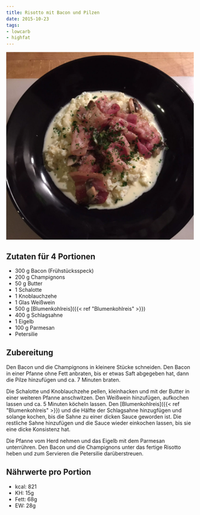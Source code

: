 ```yaml
---
title: Risotto mit Bacon und Pilzen
date: 2015-10-23
tags:
- lowcarb
- highfat
---
```


![](/img/risotto-mit-bacon-und-pilzen.webp)

## Zutaten für 4 Portionen
- 300 g     Bacon (Frühstücksspeck)
- 200 g     Champignons
- 50 g      Butter
- 1         Schalotte
- 1         Knoblauchzehe
- 1         Glas Weißwein
- 500 g     [Blumenkohlreis]({{< ref "Blumenkohlreis" >}})
- 400 g     Schlagsahne
- 1         Eigelb
- 100 g     Parmesan
- Petersilie

## Zubereitung
Den Bacon und die Champignons in kleinere Stücke schneiden. Den Bacon in einer Pfanne ohne Fett anbraten, bis er etwas Saft abgegeben hat, dann die Pilze hinzufügen und ca. 7 Minuten braten.

Die Schalotte und Knoblauchzehe pellen, kleinhacken und mit der Butter in einer weiteren Pfanne anschwitzen. Den Weißwein hinzufügen, aufkochen lassen und ca. 5 Minuten köcheln lassen. Den [Blumenkohlreis]({{< ref "Blumenkohlreis" >}}) und die Hälfte der Schlagsahne hinzugfügen und solange kochen, bis die Sahne zu einer dicken Sauce geworden ist.
Die restliche Sahne hinzufügen und die Sauce wieder einkochen lassen, bis sie eine dicke Konsistenz hat.

Die Pfanne vom Herd nehmen und das Eigelb mit dem Parmesan unterrühren. Den Bacon und die Champignons unter das fertige Risotto heben und zum Servieren die Petersilie darüberstreuen.

## Nährwerte pro Portion
- kcal:  821
- KH:     15g
- Fett:   68g
- EW:     28g

